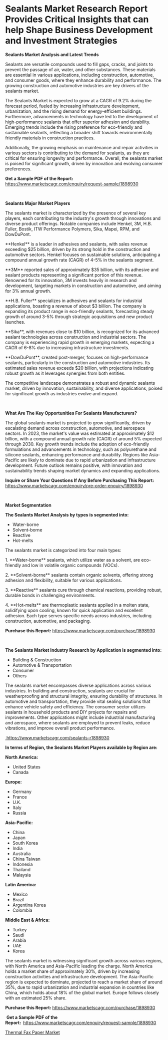 <p><h1>Sealants Market Research Report Provides Critical Insights that can help Shape Business Development and Investment Strategies</h1></p><p><strong>Sealants Market Analysis and Latest Trends</strong></p>
<p><p>Sealants are versatile compounds used to fill gaps, cracks, and joints to prevent the passage of air, water, and other substances. These materials are essential in various applications, including construction, automotive, and consumer goods, where they enhance durability and performance. The growing construction and automotive industries are key drivers of the sealants market. </p><p>The Sealants Market is expected to grow at a CAGR of 9.2% during the forecast period, fueled by increasing infrastructure development, urbanization, and the rising demand for energy-efficient buildings. Furthermore, advancements in technology have led to the development of high-performance sealants that offer superior adhesion and durability. Emerging trends include the rising preference for eco-friendly and sustainable sealants, reflecting a broader shift towards environmentally friendly materials in construction practices. </p><p>Additionally, the growing emphasis on maintenance and repair activities in various sectors is contributing to the demand for sealants, as they are critical for ensuring longevity and performance. Overall, the sealants market is poised for significant growth, driven by innovation and evolving consumer preferences.</p></p>
<p><strong>Get a Sample PDF of the Report:&nbsp;</strong> <a href="https://www.marketscagr.com/enquiry/request-sample/1898930?utm_campaign=3440&utm_medium=2&utm_source=Github&utm_content=ia&utm_term=31032025&utm_id=sealants">https://www.marketscagr.com/enquiry/request-sample/1898930</a></p>
<p>&nbsp;</p>
<p><strong>Sealants Major Market Players</strong></p>
<p><p>The sealants market is characterized by the presence of several key players, each contributing to the industry's growth through innovations and diverse product offerings. Notable companies include Henkel, 3M, H.B. Fuller, Bostik, ITW Performance Polymers, Sika, Mapei, RPM, and DowDuPont.</p><p>**Henkel** is a leader in adhesives and sealants, with sales revenue exceeding $25 billion, driven by its strong hold in the construction and automotive sectors. Henkel focuses on sustainable solutions, anticipating a compound annual growth rate (CAGR) of 4-5% in the sealants segment.</p><p>**3M** reported sales of approximately $35 billion, with its adhesive and sealant products representing a significant portion of this revenue. Renowned for its innovation, 3M invests heavily in research and development, targeting markets in construction and automotive, and aiming for 3% annual growth.</p><p>**H.B. Fuller** specializes in adhesives and sealants for industrial applications, boasting a revenue of about $3 billion. The company is expanding its product range in eco-friendly sealants, forecasting steady growth of around 3-5% through strategic acquisitions and new product launches.</p><p>**Sika**, with revenues close to $10 billion, is recognized for its advanced sealant technologies across construction and industrial sectors. The company is experiencing rapid growth in emerging markets, expecting a CAGR of 6-8% due to increasing infrastructure investments.</p><p>**DowDuPont**, created post-merger, focuses on high-performance sealants, particularly in the construction and automotive industries. Its estimated sales revenue exceeds $20 billion, with projections indicating robust growth as it leverages synergies from both entities.</p><p>The competitive landscape demonstrates a robust and dynamic sealants market, driven by innovation, sustainability, and diverse applications, poised for significant growth as industries evolve and expand.</p></p>
<p>&nbsp;</p>
<p><strong>What Are The Key Opportunities For Sealants Manufacturers?</strong></p>
<p><p>The global sealants market is projected to grow significantly, driven by escalating demand across construction, automotive, and aerospace sectors. In 2023, the market's value was estimated at approximately $12 billion, with a compound annual growth rate (CAGR) of around 5% expected through 2030. Key growth trends include the adoption of eco-friendly formulations and advancements in technology, such as polyurethane and silicone sealants, enhancing performance and durability. Regions like Asia-Pacific are likely to dominate due to rapid urbanization and infrastructure development. Future outlook remains positive, with innovation and sustainability trends shaping market dynamics and expanding applications.</p></p>
<p><strong>Inquire or Share Your Questions If Any Before Purchasing This Report:</strong> <a href="https://www.marketscagr.com/enquiry/pre-order-enquiry/1898930?utm_campaign=3440&utm_medium=2&utm_source=Github&utm_content=ia&utm_term=31032025&utm_id=sealants">https://www.marketscagr.com/enquiry/pre-order-enquiry/1898930</a></p>
<p>&nbsp;</p>
<p><strong>Market Segmentation</strong></p>
<p><strong>The Sealants Market Analysis by types is segmented into:</strong></p>
<p><ul><li>Water-borne</li><li>Solvent-borne</li><li>Reactive</li><li>Hot-melts</li></ul></p>
<p><p>The sealants market is categorized into four main types: </p><p>1. **Water-borne** sealants, which utilize water as a solvent, are eco-friendly and low in volatile organic compounds (VOCs). </p><p>2. **Solvent-borne** sealants contain organic solvents, offering strong adhesion and flexibility, suitable for various applications.</p><p>3. **Reactive** sealants cure through chemical reactions, providing robust, durable bonds in challenging environments.</p><p>4. **Hot-melts** are thermoplastic sealants applied in a molten state, solidifying upon cooling, known for quick application and excellent adhesion. Each type serves specific needs across industries, including construction, automotive, and packaging.</p></p>
<p><strong>Purchase this Report:&nbsp;</strong><a href="https://www.marketscagr.com/purchase/1898930?utm_campaign=3440&utm_medium=2&utm_source=Github&utm_content=ia&utm_term=31032025&utm_id=sealants">https://www.marketscagr.com/purchase/1898930</a></p>
<p>&nbsp;</p>
<p><strong>The Sealants Market Industry Research by Application is segmented into:</strong></p>
<p><ul><li>Building & Construction</li><li>Automotive & Transportation</li><li>Consumer</li><li>Others</li></ul></p>
<p><p>The sealants market encompasses diverse applications across various industries. In building and construction, sealants are crucial for weatherproofing and structural integrity, ensuring durability of structures. In automotive and transportation, they provide vital sealing solutions that enhance vehicle safety and efficiency. The consumer sector utilizes sealants in household products and DIY projects for repairs and improvements. Other applications might include industrial manufacturing and aerospace, where sealants are employed to prevent leaks, reduce vibrations, and improve overall product performance.</p></p>
<p><a href="https://www.marketscagr.com/sealants-r1898930?utm_campaign=3440&utm_medium=2&utm_source=Github&utm_content=ia&utm_term=31032025&utm_id=sealants">&nbsp;https://www.marketscagr.com/sealants-r1898930</a></p>
<p><strong>In terms of Region, the Sealants Market Players available by Region are:</strong></p>
<p>
    <p> <strong> North America: </strong>
        <ul>
            <li>United States</li>
            <li>Canada</li>
        </ul>
        </p> 
    <p> <strong> Europe: </strong>
        <ul>
            <li>Germany</li>
            <li>France</li>
            <li>U.K.</li>
            <li>Italy</li>
            <li>Russia</li>
        </ul>
        </p> 
    <p> <strong> Asia-Pacific: </strong>
        <ul>
            <li>China</li>
            <li>Japan</li>
            <li>South Korea</li>
            <li>India</li>
            <li>Australia</li>
            <li>China Taiwan</li>
            <li>Indonesia</li>
            <li>Thailand</li>
            <li>Malaysia</li>
        </ul>
        </p> 
    <p> <strong> Latin America: </strong>
        <ul>
            <li>Mexico</li>
            <li>Brazil</li>
            <li>Argentina Korea</li>
            <li>Colombia</li>
        </ul>
        </p> 
    <p> <strong> Middle East & Africa: </strong>
        <ul>
            <li>Turkey</li>
            <li>Saudi</li>
            <li>Arabia</li>
            <li>UAE</li>
            <li>Korea</li>
        </ul>
    </p>
    </p>
<p><p>The sealants market is witnessing significant growth across various regions, with North America and Asia-Pacific leading the charge. North America holds a market share of approximately 30%, driven by increasing construction activities and infrastructure development. The Asia-Pacific region is expected to dominate, projected to reach a market share of around 35%, due to rapid urbanization and industrial expansion in countries like China, which holds about 18% of the global market. Europe follows closely with an estimated 25% share.</p></p>
<p><strong>Purchase this Report: </strong><a href="https://www.marketscagr.com/purchase/1898930?utm_campaign=3440&utm_medium=2&utm_source=Github&utm_content=ia&utm_term=31032025&utm_id=sealants">https://www.marketscagr.com/purchase/1898930</a></p>
<p>&nbsp;<strong>Get a Sample PDF of the Report:&nbsp;&nbsp;</strong><a href="https://www.marketscagr.com/enquiry/request-sample/1898930?utm_campaign=3440&utm_medium=2&utm_source=Github&utm_content=ia&utm_term=31032025&utm_id=sealants">https://www.marketscagr.com/enquiry/request-sample/1898930</a></p>
<p><strong></strong></p>
<p><p><a href="https://github.com/wyettillesr4/Market-Research-Report-List-1/blob/main/thermal-fax-paper-market.md?utm_campaign=3440&utm_medium=2&utm_source=Github&utm_content=ia&utm_term=31032025&utm_id=sealants">Thermal Fax Paper Market</a></p></p>